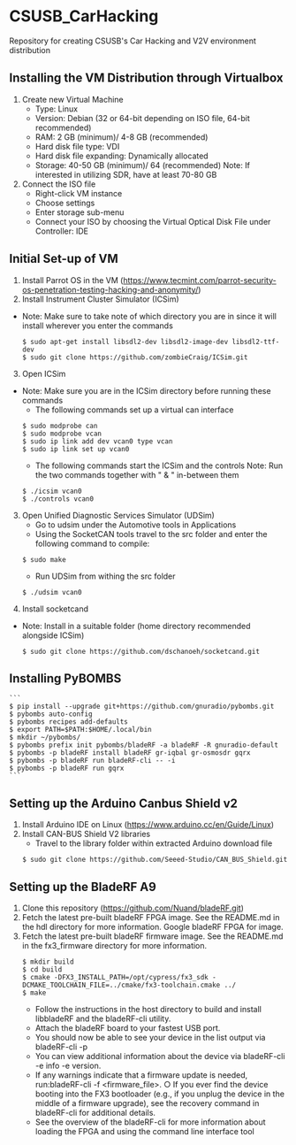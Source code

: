 # CSUSB_CarHacking
Repository for creating CSUSB's Car Hacking and V2V environment distribution

## Installing the VM Distribution through Virtualbox
1. Create new Virtual Machine
	* Type: Linux
	* Version: Debian (32 or 64-bit depending on ISO file, 64-bit recommended)
	* RAM: 2 GB (minimum)/ 4-8 GB (recommended)
	* Hard disk file type: VDI
	* Hard disk file expanding: Dynamically allocated
	* Storage: 40-50 GB (minimum)/ 64 (recommended)
		Note: If interested in utilizing SDR, have at least 70-80 GB
2. Connect the ISO file
	* Right-click VM instance
	* Choose settings
	* Enter storage sub-menu
	* Connect your ISO by choosing the Virtual Optical Disk File under Controller: IDE

## Initial Set-up of VM
1. Install Parrot OS in the VM (https://www.tecmint.com/parrot-security-os-penetration-testing-hacking-and-anonymity/)
2. Install Instrument Cluster Simulator (ICSim)
* Note: Make sure to take note of which directory you are in since it will install wherever you enter the commands
	```
	$ sudo apt-get install libsdl2-dev libsdl2-image-dev libsdl2-ttf-dev
	$ sudo git clone https://github.com/zombieCraig/ICSim.git
	```
3. Open ICSim
* Note: Make sure you are in the ICSim directory before running these commands
	* The following commands set up a virtual can interface
	```
	$ sudo modprobe can
	$ sudo modprobe vcan
	$ sudo ip link add dev vcan0 type vcan
	$ sudo ip link set up vcan0
	```
	* The following commands start the ICSim and the controls
	Note: Run the two commands together with " & " in-between them
	```
	$ ./icsim vcan0
	$ ./controls vcan0
	```
3. Open Unified Diagnostic Services Simulator (UDSim)
	* Go to udsim under the Automotive tools in Applications
	* Using the SocketCAN tools travel to the src folder and enter the following command to compile:
	```
	$ sudo make 
	```
	* Run UDSim from withing the src folder
	```
	$ ./udsim vcan0
	```
4. Install socketcand
* Note: Install in a suitable folder (home directory recommended alongside ICSim)
	```
	$ sudo git clone https://github.com/dschanoeh/socketcand.git
	```
    
## Installing PyBOMBS
	```
	$ pip install --upgrade git+https://github.com/gnuradio/pybombs.git
	$ pybombs auto-config
	$ pybombs recipes add-defaults
	$ export PATH=$PATH:$HOME/.local/bin
	$ mkdir ~/pybombs/
	$ pybombs prefix init pybombs/bladeRF -a bladeRF -R gnuradio-default
	$ pybombs -p bladeRF install bladeRF gr-iqbal gr-osmosdr gqrx
	$ pybombs -p bladeRF run bladeRF-cli -- -i
	$ pybombs -p bladeRF run gqrx
	```

## Setting up the Arduino Canbus Shield v2
1. Install Arduino IDE on Linux (https://www.arduino.cc/en/Guide/Linux)
2. Install CAN-BUS Shield V2 libraries
	* Travel to the library folder within extracted Arduino download file
	```
	$ sudo git clone https://github.com/Seeed-Studio/CAN_BUS_Shield.git
	```

## Setting up the BladeRF A9
1. Clone this repository (https://github.com/Nuand/bladeRF.git)
2. Fetch the latest pre-built bladeRF FPGA image. See the README.md in the hdl directory for more information. Google bladeRF FPGA for image.
3. Fetch the latest pre-built bladeRF firmware image. See the README.md in the fx3_firmware directory for more information.
    ```
    $ mkdir build
    $ cd build
    $ cmake -DFX3_INSTALL_PATH=/opt/cypress/fx3_sdk -DCMAKE_TOOLCHAIN_FILE=../cmake/fx3-toolchain.cmake ../
    $ make
    ```
    * Follow the instructions in the host directory to build and install libbladeRF and the bladeRF-cli utility.
    * Attach the bladeRF board to your fastest USB port.
    * You should now be able to see your device in the list output via bladeRF-cli -p
    * You can view additional information about the device via bladeRF-cli -e info -e version.
    * If any warnings indicate that a firmware update is needed, run:bladeRF-cli -f <firmware_file>.
      ○	If you ever find the device booting into the FX3 bootloader (e.g., if you unplug the device in the middle of a firmware upgrade), see the recovery command in bladeRF-cli for additional details.
    * See the overview of the bladeRF-cli for more information about loading the FPGA and using the command line interface tool

